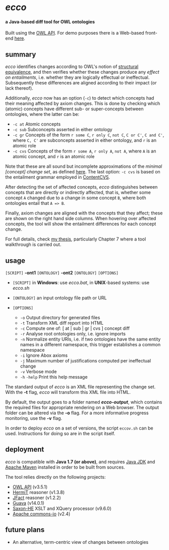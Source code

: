 *ecco*
====

#### a Java-based diff tool for OWL ontologies ####

Built using the [OWL API](http://owlapi.sourceforge.net/). For demo purposes there is a Web-based front-end [here](http://ecco-rsgtools.rhcloud.com/).


summary
--------------------
*ecco* identifies changes according to OWL's notion of [structural equivalence](http://www.w3.org/TR/owl2-syntax/#Structural_Specification),
and then verifies whether these changes produce any *effect on entailments*, i.e. whether they are logically effectual or ineffectual. 
Subsequently these differences are aligned according to their impact (or lack thereof).

Additionally, *ecco* now has an option (`-c`) to detect which concepts had their meaning affected by axiom changes. This is done by checking which (atomic) concepts have different sub- or super-concepts between ontologies, where the latter can be:

* `-c at`		Atomic concepts
* `-c sub`		Subconcepts asserted in either ontology
* `-c gr`		Concepts of the form `r some C`, `r only C`, `not C`, `C or C'`, `C and C'`, where `C, C'` are subconcepts asserted in either ontology, and `r` is an atomic role
* `-c cvs`		Concepts of the form `r some A`, `r only A`, `not A`, where `A` is an atomic concept, and `r` is an atomic role

Note that these are all sound but incomplete approximations of the *minimal [concept] change set*, as defined [here](http://www.cs.man.ac.uk/~goncalvj/files/2012_iswc_diff.pdf). The last option: `-c cvs` is based on the entailment grammar employed in [ContentCVS](http://www.cs.ox.ac.uk/isg/tools/ContentCVS).

After detecting the set of affected concepts, *ecco* distinguishes between concepts that are directly or indirectly affected, that is, whether some concept `A` changed due to a change in some concept `B`, where both ontologies entail that `A => B`. 

Finally, axiom changes are aligned with the concepts that they affect; these are shown on the right hand side columns. When hovering over affected concepts, the tool will show the entailment differences for each concept change.

For full details, check [my thesis](https://www.escholar.manchester.ac.uk/uk-ac-man-scw:220347), particularly Chapter 7 where a tool walkthrough is carried out.


usage
--------------------

`[SCRIPT]` **-ont1** `[ONTOLOGY]` **-ont2** `[ONTOLOGY]` `[OPTIONS]`

* `[SCRIPT]` in **Windows**: use *ecco.bat*, in **UNIX**-based systems: use *ecco.sh*

* `[ONTOLOGY]` an input ontology file path or URL

* `[OPTIONS]`
    * `-o`    Output directory for generated files
    * `-t`    Transform XML diff report into HTML
    * `-c`    Compute one of: [ at | sub | gr | cvs ] concept diff
    * `-r`    Analyse root ontologies only, i.e. ignore imports
    * `-n`    Normalize entity URIs, i.e. if two ontologies have the same entity names in a different namespace, this trigger establishes a common namespace
    * `-i`		Ignore Abox axioms
    * `-j`		Maximum number of justifications computed per ineffectual change
    * `-v`		Verbose mode
    * `-h` `-help`	Print this help message

The standard output of *ecco* is an XML file representing the change set. With the **-t** flag, *ecco* will transform this XML file into HTML. 

By default, the output goes to a folder named **_ecco-output_**, which contains the required files for appropriate rendering on a Web browser. The output folder can be altered via the **-o** flag. For a more informative progress monitoring, use the **-v** flag.

In order to deploy *ecco* on a set of versions, the script `eccov.sh` can be used. Instructions for doing so are in the script itself.


deployment
--------------------
*ecco* is compatible with **Java 1.7 (or above)**, and requires [Java JDK](http://www.oracle.com/technetwork/java/javase/downloads) and [Apache Maven](http://maven.apache.org/) installed in order to be built from sources.

The tool relies directly on the following projects:

 * [OWL API](http://owlapi.sourceforge.net/) (v3.5.1)
 * [HermiT](http://www.hermit-reasoner.com/) reasoner (v1.3.8)
 * [JFact](http://jfact.sourceforge.net/) reasoner (v1.2.2)
 * [Guava](https://github.com/google/guava) (v14.0.1)
 * [Saxon-HE](http://saxon.sourceforge.net/) XSLT and XQuery processor (v9.6.0)
 * [Apache commons-io](http://commons.apache.org/proper/commons-io/) (v2.4)
 

future plans
--------------------
* An alternative, term-centric view of changes between ontologies
